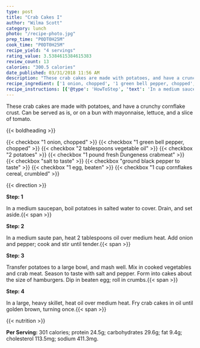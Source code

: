 ```yaml
---
type: post
title: "Crab Cakes I"
author: "Wilma Scott"
category: lunch
photo: "/recipe-photo.jpg"
prep_time: "P0DT0H25M"
cook_time: "P0DT0H25M"
recipe_yield: "4 servings"
rating_value: 3.5384615384615383
review_count: 13
calories: "300.5 calories"
date_published: 03/31/2018 11:56 AM
description: "These crab cakes are made with potatoes, and have a crunchy cornflake crust. Can be served as is, or on a bun with mayonnaise, lettuce, and a slice of tomato."
recipe_ingredient: ['1 onion, chopped', '1 green bell pepper, chopped', '2 tablespoons vegetable oil', '2 potatoes', '1 pound fresh Dungeness crabmeat', 'salt to taste', 'ground black pepper to taste', '1 egg, beaten', '1 cup cornflakes cereal, crumbled']
recipe_instructions: [{'@type': 'HowToStep', 'text': 'In a medium saucepan, boil potatoes in salted water to cover.  Drain, and set aside.\n'}, {'@type': 'HowToStep', 'text': 'In a medium saute pan, heat 2 tablespoons oil over medium heat. Add onion and pepper; cook and stir until tender.\n'}, {'@type': 'HowToStep', 'text': 'Transfer potatoes to a large bowl, and mash well.  Mix in cooked vegetables and crab meat.  Season to taste with salt and pepper.  Form into cakes about the size of hamburgers. Dip in beaten egg; roll in crumbs.\n'}, {'@type': 'HowToStep', 'text': 'In a large, heavy skillet, heat oil over medium heat. Fry crab cakes in oil until golden brown, turning once.\n'}]
---
```


These crab cakes are made with potatoes, and have a crunchy cornflake crust. Can be served as is, or on a bun with mayonnaise, lettuce, and a slice of tomato. 

{{< boldheading >}}

{{< checkbox "1  onion, chopped" >}}
{{< checkbox "1  green bell pepper, chopped" >}}
{{< checkbox "2 tablespoons vegetable oil" >}}
{{< checkbox "2  potatoes" >}}
{{< checkbox "1 pound fresh Dungeness crabmeat" >}}
{{< checkbox "salt to taste" >}}
{{< checkbox "ground black pepper to taste" >}}
{{< checkbox "1  egg, beaten" >}}
{{< checkbox "1 cup cornflakes cereal, crumbled" >}}


{{< direction >}}

**Step: 1**

In a medium saucepan, boil potatoes in salted water to cover.  Drain, and set aside.{{< span >}}

**Step: 2**

In a medium saute pan, heat 2 tablespoons oil over medium heat. Add onion and pepper; cook and stir until tender.{{< span >}}

**Step: 3**

Transfer potatoes to a large bowl, and mash well.  Mix in cooked vegetables and crab meat.  Season to taste with salt and pepper.  Form into cakes about the size of hamburgers. Dip in beaten egg; roll in crumbs.{{< span >}}

**Step: 4**

In a large, heavy skillet, heat oil over medium heat. Fry crab cakes in oil until golden brown, turning once.{{< span >}}

{{< nutrition >}}

**Per Serving:** 301 calories; protein 24.5g; carbohydrates 29.6g; fat 9.4g; cholesterol 113.5mg; sodium 411.3mg.
